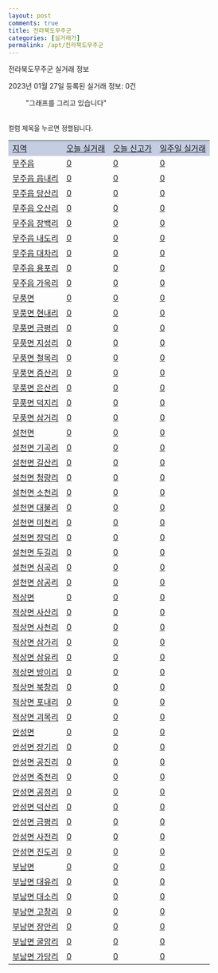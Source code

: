 ```yaml
---
layout: post
comments: true
title: 전라북도무주군
categories: [실거래가]
permalink: /apt/전라북도무주군
---
```


전라북도무주군 실거래 정보

2023년 01월 27일 등록된 실거래 정보: 0건

<!--<script async src="https://pagead2.googlesyndication.com/pagead/js/adsbygoogle.js?client=ca-pub-3485438051770037"
 crossorigin="anonymous"></script>-->

<script type="text/javascript">
  google.charts.load('current', {'packages':['corechart']});
  google.charts.setOnLoadCallback(drawChart);

  function drawChart() {
    var data = google.visualization.arrayToDataTable([['거래일', '매매', '전월세', '전매'], ['21-01', 1, 0, 0], ['21-02', 14, 5, 0], ['21-03', 1, 0, 0], ['21-04', 1, 0, 0], ['21-05', 1, 0, 0], ['21-06', 0, 1, 0], ['21-07', 1, 0, 0], ['21-08', 3, 1, 0], ['21-09', 2, 1, 0], ['21-10', 1, 0, 0], ['21-11', 2, 0, 0], ['21-12', 1, 0, 0], ['22-01', 5, 0, 0], ['22-02', 10, 2, 0], ['22-03', 4, 5, 0], ['22-04', 4, 2, 0], ['22-05', 8, 2, 0], ['22-06', 6, 1, 0], ['22-07', 33, 13, 0], ['22-08', 12, 21, 0], ['22-09', 6, 18, 0], ['22-10', 2, 1, 0], ['22-11', 1, 3, 0], ['22-12', 1, 2, 0], ['23-01', 3, 0, 0]]);

    var options = {
      title: '최근 1년간 유형별 거래량 추이',
      legend: { position: 'bottom' }
    };

    setTimeout(function() {
        var chart = new google.visualization.LineChart(document.getElementById('columnchart_material'));
        chart.draw(data, (options));
        document.getElementById('loading').style.display = 'none';
        var dayLabel = (new Date()).getDay();
        if (dayLabel < 2) {
            sorttable.innerSortFunction.apply(document.getElementById('week'), []);
            sorttable.innerSortFunction.apply(document.getElementById('week'), []);        
        }
        else {
            sorttable.innerSortFunction.apply(document.getElementById('today'), []);
            sorttable.innerSortFunction.apply(document.getElementById('today'), []);
        }
    }, 200);

  }
</script>

<div id="loading" style="z-index:20; display: block; margin-left: 35px">"그래프를 그리고 있습니다"</div>
<div id="columnchart_material" style="width: 95%; margin-left: -35px; display: block"></div>
<!--<div style="width: 95%; margin-left: -35px; display: block">
      <script async src="https://pagead2.googlesyndication.com/pagead/js/adsbygoogle.js?client=ca-pub-3485438051770037"
          crossorigin="anonymous"></script>
      <ins class="adsbygoogle"
          style="display:block"
          data-ad-format="fluid"
          data-ad-layout-key="-fb+5w+4e-db+86"
          data-ad-client="ca-pub-3485438051770037"
          data-ad-slot="1827090281"></ins>
      <script>
          (adsbygoogle = window.adsbygoogle || []).push({});
      </script>
</div>-->
<br>

<font size='small' style='font-size: small;'>컬럼 제목을 누르면 정렬됩니다.</font>
<table class="sortable">
  <tr style='background-color: rgba(114, 132, 186,0.4);'>
    <td id="region"><a href="#">지역</a></td>
    <td id="today"><a href="#">오늘 실거래</a></td>
    <td id="today_new"><a href="#">오늘 신고가</a></td>
    <td id="week"><a href="#">일주일 실거래</a></td>
  </tr>

  
  <tr class="item">
    <td><a href="전라북도무주군무주읍">무주읍</a></td>
    <td><a href="전라북도무주군무주읍">0</a></td>
    <td><a href="전라북도무주군무주읍">0</a></td>
    <td><a href="전라북도무주군무주읍">0</a></td>
  </tr>
    

  <tr class="item">
    <td><a href="전라북도무주군무주읍읍내리">무주읍 읍내리</a></td>
    <td><a href="전라북도무주군무주읍읍내리">0</a></td>
    <td><a href="전라북도무주군무주읍읍내리">0</a></td>
    <td><a href="전라북도무주군무주읍읍내리">0</a></td>
  </tr>
    

  <tr class="item">
    <td><a href="전라북도무주군무주읍당산리">무주읍 당산리</a></td>
    <td><a href="전라북도무주군무주읍당산리">0</a></td>
    <td><a href="전라북도무주군무주읍당산리">0</a></td>
    <td><a href="전라북도무주군무주읍당산리">0</a></td>
  </tr>
    

  <tr class="item">
    <td><a href="전라북도무주군무주읍오산리">무주읍 오산리</a></td>
    <td><a href="전라북도무주군무주읍오산리">0</a></td>
    <td><a href="전라북도무주군무주읍오산리">0</a></td>
    <td><a href="전라북도무주군무주읍오산리">0</a></td>
  </tr>
    

  <tr class="item">
    <td><a href="전라북도무주군무주읍장백리">무주읍 장백리</a></td>
    <td><a href="전라북도무주군무주읍장백리">0</a></td>
    <td><a href="전라북도무주군무주읍장백리">0</a></td>
    <td><a href="전라북도무주군무주읍장백리">0</a></td>
  </tr>
    

  <tr class="item">
    <td><a href="전라북도무주군무주읍내도리">무주읍 내도리</a></td>
    <td><a href="전라북도무주군무주읍내도리">0</a></td>
    <td><a href="전라북도무주군무주읍내도리">0</a></td>
    <td><a href="전라북도무주군무주읍내도리">0</a></td>
  </tr>
    

  <tr class="item">
    <td><a href="전라북도무주군무주읍대차리">무주읍 대차리</a></td>
    <td><a href="전라북도무주군무주읍대차리">0</a></td>
    <td><a href="전라북도무주군무주읍대차리">0</a></td>
    <td><a href="전라북도무주군무주읍대차리">0</a></td>
  </tr>
    

  <tr class="item">
    <td><a href="전라북도무주군무주읍용포리">무주읍 용포리</a></td>
    <td><a href="전라북도무주군무주읍용포리">0</a></td>
    <td><a href="전라북도무주군무주읍용포리">0</a></td>
    <td><a href="전라북도무주군무주읍용포리">0</a></td>
  </tr>
    

  <tr class="item">
    <td><a href="전라북도무주군무주읍가옥리">무주읍 가옥리</a></td>
    <td><a href="전라북도무주군무주읍가옥리">0</a></td>
    <td><a href="전라북도무주군무주읍가옥리">0</a></td>
    <td><a href="전라북도무주군무주읍가옥리">0</a></td>
  </tr>
    

  <tr class="item">
    <td><a href="전라북도무주군무풍면">무풍면</a></td>
    <td><a href="전라북도무주군무풍면">0</a></td>
    <td><a href="전라북도무주군무풍면">0</a></td>
    <td><a href="전라북도무주군무풍면">0</a></td>
  </tr>
    

  <tr class="item">
    <td><a href="전라북도무주군무풍면현내리">무풍면 현내리</a></td>
    <td><a href="전라북도무주군무풍면현내리">0</a></td>
    <td><a href="전라북도무주군무풍면현내리">0</a></td>
    <td><a href="전라북도무주군무풍면현내리">0</a></td>
  </tr>
    

  <tr class="item">
    <td><a href="전라북도무주군무풍면금평리">무풍면 금평리</a></td>
    <td><a href="전라북도무주군무풍면금평리">0</a></td>
    <td><a href="전라북도무주군무풍면금평리">0</a></td>
    <td><a href="전라북도무주군무풍면금평리">0</a></td>
  </tr>
    

  <tr class="item">
    <td><a href="전라북도무주군무풍면지성리">무풍면 지성리</a></td>
    <td><a href="전라북도무주군무풍면지성리">0</a></td>
    <td><a href="전라북도무주군무풍면지성리">0</a></td>
    <td><a href="전라북도무주군무풍면지성리">0</a></td>
  </tr>
    

  <tr class="item">
    <td><a href="전라북도무주군무풍면철목리">무풍면 철목리</a></td>
    <td><a href="전라북도무주군무풍면철목리">0</a></td>
    <td><a href="전라북도무주군무풍면철목리">0</a></td>
    <td><a href="전라북도무주군무풍면철목리">0</a></td>
  </tr>
    

  <tr class="item">
    <td><a href="전라북도무주군무풍면증산리">무풍면 증산리</a></td>
    <td><a href="전라북도무주군무풍면증산리">0</a></td>
    <td><a href="전라북도무주군무풍면증산리">0</a></td>
    <td><a href="전라북도무주군무풍면증산리">0</a></td>
  </tr>
    

  <tr class="item">
    <td><a href="전라북도무주군무풍면은산리">무풍면 은산리</a></td>
    <td><a href="전라북도무주군무풍면은산리">0</a></td>
    <td><a href="전라북도무주군무풍면은산리">0</a></td>
    <td><a href="전라북도무주군무풍면은산리">0</a></td>
  </tr>
    

  <tr class="item">
    <td><a href="전라북도무주군무풍면덕지리">무풍면 덕지리</a></td>
    <td><a href="전라북도무주군무풍면덕지리">0</a></td>
    <td><a href="전라북도무주군무풍면덕지리">0</a></td>
    <td><a href="전라북도무주군무풍면덕지리">0</a></td>
  </tr>
    

  <tr class="item">
    <td><a href="전라북도무주군무풍면삼거리">무풍면 삼거리</a></td>
    <td><a href="전라북도무주군무풍면삼거리">0</a></td>
    <td><a href="전라북도무주군무풍면삼거리">0</a></td>
    <td><a href="전라북도무주군무풍면삼거리">0</a></td>
  </tr>
    

  <tr class="item">
    <td><a href="전라북도무주군설천면">설천면</a></td>
    <td><a href="전라북도무주군설천면">0</a></td>
    <td><a href="전라북도무주군설천면">0</a></td>
    <td><a href="전라북도무주군설천면">0</a></td>
  </tr>
    

  <tr class="item">
    <td><a href="전라북도무주군설천면기곡리">설천면 기곡리</a></td>
    <td><a href="전라북도무주군설천면기곡리">0</a></td>
    <td><a href="전라북도무주군설천면기곡리">0</a></td>
    <td><a href="전라북도무주군설천면기곡리">0</a></td>
  </tr>
    

  <tr class="item">
    <td><a href="전라북도무주군설천면길산리">설천면 길산리</a></td>
    <td><a href="전라북도무주군설천면길산리">0</a></td>
    <td><a href="전라북도무주군설천면길산리">0</a></td>
    <td><a href="전라북도무주군설천면길산리">0</a></td>
  </tr>
    

  <tr class="item">
    <td><a href="전라북도무주군설천면청량리">설천면 청량리</a></td>
    <td><a href="전라북도무주군설천면청량리">0</a></td>
    <td><a href="전라북도무주군설천면청량리">0</a></td>
    <td><a href="전라북도무주군설천면청량리">0</a></td>
  </tr>
    

  <tr class="item">
    <td><a href="전라북도무주군설천면소천리">설천면 소천리</a></td>
    <td><a href="전라북도무주군설천면소천리">0</a></td>
    <td><a href="전라북도무주군설천면소천리">0</a></td>
    <td><a href="전라북도무주군설천면소천리">0</a></td>
  </tr>
    

  <tr class="item">
    <td><a href="전라북도무주군설천면대불리">설천면 대불리</a></td>
    <td><a href="전라북도무주군설천면대불리">0</a></td>
    <td><a href="전라북도무주군설천면대불리">0</a></td>
    <td><a href="전라북도무주군설천면대불리">0</a></td>
  </tr>
    

  <tr class="item">
    <td><a href="전라북도무주군설천면미천리">설천면 미천리</a></td>
    <td><a href="전라북도무주군설천면미천리">0</a></td>
    <td><a href="전라북도무주군설천면미천리">0</a></td>
    <td><a href="전라북도무주군설천면미천리">0</a></td>
  </tr>
    

  <tr class="item">
    <td><a href="전라북도무주군설천면장덕리">설천면 장덕리</a></td>
    <td><a href="전라북도무주군설천면장덕리">0</a></td>
    <td><a href="전라북도무주군설천면장덕리">0</a></td>
    <td><a href="전라북도무주군설천면장덕리">0</a></td>
  </tr>
    

  <tr class="item">
    <td><a href="전라북도무주군설천면두길리">설천면 두길리</a></td>
    <td><a href="전라북도무주군설천면두길리">0</a></td>
    <td><a href="전라북도무주군설천면두길리">0</a></td>
    <td><a href="전라북도무주군설천면두길리">0</a></td>
  </tr>
    

  <tr class="item">
    <td><a href="전라북도무주군설천면심곡리">설천면 심곡리</a></td>
    <td><a href="전라북도무주군설천면심곡리">0</a></td>
    <td><a href="전라북도무주군설천면심곡리">0</a></td>
    <td><a href="전라북도무주군설천면심곡리">0</a></td>
  </tr>
    

  <tr class="item">
    <td><a href="전라북도무주군설천면삼공리">설천면 삼공리</a></td>
    <td><a href="전라북도무주군설천면삼공리">0</a></td>
    <td><a href="전라북도무주군설천면삼공리">0</a></td>
    <td><a href="전라북도무주군설천면삼공리">0</a></td>
  </tr>
    

  <tr class="item">
    <td><a href="전라북도무주군적상면">적상면</a></td>
    <td><a href="전라북도무주군적상면">0</a></td>
    <td><a href="전라북도무주군적상면">0</a></td>
    <td><a href="전라북도무주군적상면">0</a></td>
  </tr>
    

  <tr class="item">
    <td><a href="전라북도무주군적상면사산리">적상면 사산리</a></td>
    <td><a href="전라북도무주군적상면사산리">0</a></td>
    <td><a href="전라북도무주군적상면사산리">0</a></td>
    <td><a href="전라북도무주군적상면사산리">0</a></td>
  </tr>
    

  <tr class="item">
    <td><a href="전라북도무주군적상면사천리">적상면 사천리</a></td>
    <td><a href="전라북도무주군적상면사천리">0</a></td>
    <td><a href="전라북도무주군적상면사천리">0</a></td>
    <td><a href="전라북도무주군적상면사천리">0</a></td>
  </tr>
    

  <tr class="item">
    <td><a href="전라북도무주군적상면삼가리">적상면 삼가리</a></td>
    <td><a href="전라북도무주군적상면삼가리">0</a></td>
    <td><a href="전라북도무주군적상면삼가리">0</a></td>
    <td><a href="전라북도무주군적상면삼가리">0</a></td>
  </tr>
    

  <tr class="item">
    <td><a href="전라북도무주군적상면삼유리">적상면 삼유리</a></td>
    <td><a href="전라북도무주군적상면삼유리">0</a></td>
    <td><a href="전라북도무주군적상면삼유리">0</a></td>
    <td><a href="전라북도무주군적상면삼유리">0</a></td>
  </tr>
    

  <tr class="item">
    <td><a href="전라북도무주군적상면방이리">적상면 방이리</a></td>
    <td><a href="전라북도무주군적상면방이리">0</a></td>
    <td><a href="전라북도무주군적상면방이리">0</a></td>
    <td><a href="전라북도무주군적상면방이리">0</a></td>
  </tr>
    

  <tr class="item">
    <td><a href="전라북도무주군적상면북창리">적상면 북창리</a></td>
    <td><a href="전라북도무주군적상면북창리">0</a></td>
    <td><a href="전라북도무주군적상면북창리">0</a></td>
    <td><a href="전라북도무주군적상면북창리">0</a></td>
  </tr>
    

  <tr class="item">
    <td><a href="전라북도무주군적상면포내리">적상면 포내리</a></td>
    <td><a href="전라북도무주군적상면포내리">0</a></td>
    <td><a href="전라북도무주군적상면포내리">0</a></td>
    <td><a href="전라북도무주군적상면포내리">0</a></td>
  </tr>
    

  <tr class="item">
    <td><a href="전라북도무주군적상면괴목리">적상면 괴목리</a></td>
    <td><a href="전라북도무주군적상면괴목리">0</a></td>
    <td><a href="전라북도무주군적상면괴목리">0</a></td>
    <td><a href="전라북도무주군적상면괴목리">0</a></td>
  </tr>
    

  <tr class="item">
    <td><a href="전라북도무주군안성면">안성면</a></td>
    <td><a href="전라북도무주군안성면">0</a></td>
    <td><a href="전라북도무주군안성면">0</a></td>
    <td><a href="전라북도무주군안성면">0</a></td>
  </tr>
    

  <tr class="item">
    <td><a href="전라북도무주군안성면장기리">안성면 장기리</a></td>
    <td><a href="전라북도무주군안성면장기리">0</a></td>
    <td><a href="전라북도무주군안성면장기리">0</a></td>
    <td><a href="전라북도무주군안성면장기리">0</a></td>
  </tr>
    

  <tr class="item">
    <td><a href="전라북도무주군안성면공진리">안성면 공진리</a></td>
    <td><a href="전라북도무주군안성면공진리">0</a></td>
    <td><a href="전라북도무주군안성면공진리">0</a></td>
    <td><a href="전라북도무주군안성면공진리">0</a></td>
  </tr>
    

  <tr class="item">
    <td><a href="전라북도무주군안성면죽천리">안성면 죽천리</a></td>
    <td><a href="전라북도무주군안성면죽천리">0</a></td>
    <td><a href="전라북도무주군안성면죽천리">0</a></td>
    <td><a href="전라북도무주군안성면죽천리">0</a></td>
  </tr>
    

  <tr class="item">
    <td><a href="전라북도무주군안성면공정리">안성면 공정리</a></td>
    <td><a href="전라북도무주군안성면공정리">0</a></td>
    <td><a href="전라북도무주군안성면공정리">0</a></td>
    <td><a href="전라북도무주군안성면공정리">0</a></td>
  </tr>
    

  <tr class="item">
    <td><a href="전라북도무주군안성면덕산리">안성면 덕산리</a></td>
    <td><a href="전라북도무주군안성면덕산리">0</a></td>
    <td><a href="전라북도무주군안성면덕산리">0</a></td>
    <td><a href="전라북도무주군안성면덕산리">0</a></td>
  </tr>
    

  <tr class="item">
    <td><a href="전라북도무주군안성면금평리">안성면 금평리</a></td>
    <td><a href="전라북도무주군안성면금평리">0</a></td>
    <td><a href="전라북도무주군안성면금평리">0</a></td>
    <td><a href="전라북도무주군안성면금평리">0</a></td>
  </tr>
    

  <tr class="item">
    <td><a href="전라북도무주군안성면사전리">안성면 사전리</a></td>
    <td><a href="전라북도무주군안성면사전리">0</a></td>
    <td><a href="전라북도무주군안성면사전리">0</a></td>
    <td><a href="전라북도무주군안성면사전리">0</a></td>
  </tr>
    

  <tr class="item">
    <td><a href="전라북도무주군안성면진도리">안성면 진도리</a></td>
    <td><a href="전라북도무주군안성면진도리">0</a></td>
    <td><a href="전라북도무주군안성면진도리">0</a></td>
    <td><a href="전라북도무주군안성면진도리">0</a></td>
  </tr>
    

  <tr class="item">
    <td><a href="전라북도무주군부남면">부남면</a></td>
    <td><a href="전라북도무주군부남면">0</a></td>
    <td><a href="전라북도무주군부남면">0</a></td>
    <td><a href="전라북도무주군부남면">0</a></td>
  </tr>
    

  <tr class="item">
    <td><a href="전라북도무주군부남면대유리">부남면 대유리</a></td>
    <td><a href="전라북도무주군부남면대유리">0</a></td>
    <td><a href="전라북도무주군부남면대유리">0</a></td>
    <td><a href="전라북도무주군부남면대유리">0</a></td>
  </tr>
    

  <tr class="item">
    <td><a href="전라북도무주군부남면대소리">부남면 대소리</a></td>
    <td><a href="전라북도무주군부남면대소리">0</a></td>
    <td><a href="전라북도무주군부남면대소리">0</a></td>
    <td><a href="전라북도무주군부남면대소리">0</a></td>
  </tr>
    

  <tr class="item">
    <td><a href="전라북도무주군부남면고창리">부남면 고창리</a></td>
    <td><a href="전라북도무주군부남면고창리">0</a></td>
    <td><a href="전라북도무주군부남면고창리">0</a></td>
    <td><a href="전라북도무주군부남면고창리">0</a></td>
  </tr>
    

  <tr class="item">
    <td><a href="전라북도무주군부남면장안리">부남면 장안리</a></td>
    <td><a href="전라북도무주군부남면장안리">0</a></td>
    <td><a href="전라북도무주군부남면장안리">0</a></td>
    <td><a href="전라북도무주군부남면장안리">0</a></td>
  </tr>
    

  <tr class="item">
    <td><a href="전라북도무주군부남면굴암리">부남면 굴암리</a></td>
    <td><a href="전라북도무주군부남면굴암리">0</a></td>
    <td><a href="전라북도무주군부남면굴암리">0</a></td>
    <td><a href="전라북도무주군부남면굴암리">0</a></td>
  </tr>
    

  <tr class="item">
    <td><a href="전라북도무주군부남면가당리">부남면 가당리</a></td>
    <td><a href="전라북도무주군부남면가당리">0</a></td>
    <td><a href="전라북도무주군부남면가당리">0</a></td>
    <td><a href="전라북도무주군부남면가당리">0</a></td>
  </tr>
    


</table>


    